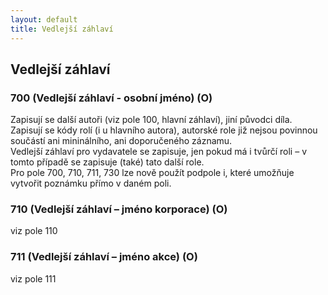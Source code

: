 ```yaml
---
layout: default
title: Vedlejší záhlaví
---
```

## Vedlejší záhlaví

### 700 (Vedlejší záhlaví - osobní jméno) (O)
Zapisují se další autoři (viz pole 100, hlavní záhlaví), jiní původci díla.  
Zapisují se kódy rolí (i u hlavního autora), autorské role již nejsou povinnou součástí ani mininálního, ani doporučeného záznamu.  
Vedlejší záhlaví pro vydavatele se zapisuje, jen pokud má i tvůrčí roli – v tomto případě se zapisuje (také) tato další role.  
Pro pole 700, 710, 711, 730 lze nově použít podpole i, které umožňuje vytvořit poznámku přímo v daném poli.  

### 710 (Vedlejší záhlaví – jméno korporace) (O)
viz pole 110

### 711 (Vedlejší záhlaví – jméno akce) (O)
viz pole 111
